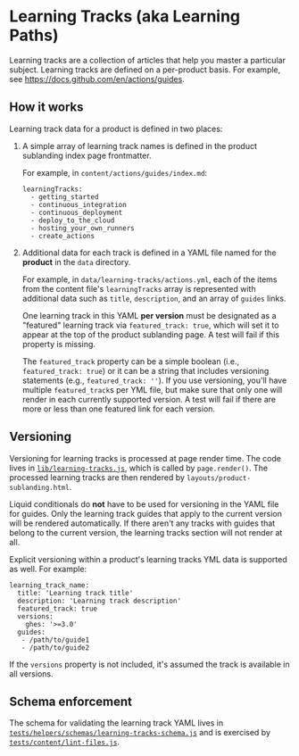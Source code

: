 # Learning Tracks (aka Learning Paths)

Learning tracks are a collection of articles that help you master a particular subject. Learning tracks are defined on a per-product basis. For example, see https://docs.github.com/en/actions/guides.

## How it works

Learning track data for a product is defined in two places:

1. A simple array of learning track names is defined in the product sublanding index page frontmatter.

    For example, in `content/actions/guides/index.md`:
    ```
    learningTracks:
      - getting_started
      - continuous_integration
      - continuous_deployment
      - deploy_to_the_cloud
      - hosting_your_own_runners
      - create_actions
    ```

2. Additional data for each track is defined in a YAML file named for the **product** in the `data` directory.

    For example, in `data/learning-tracks/actions.yml`, each of the items from the content file's `learningTracks` array is represented with additional data such as `title`, `description`, and an array of `guides` links.

    One learning track in this YAML **per version** must be designated as a "featured" learning track via `featured_track: true`, which will set it to appear at the top of the product sublanding page. A test will fail if this property is missing.

    The `featured_track` property can be a simple boolean (i.e., `featured_track: true`) or it can be a string that includes versioning statements (e.g., `featured_track: ''`). If you use versioning, you'll have multiple `featured_track`s per YML file, but make sure that only one will render in each currently supported version. A test will fail if there are more or less than one featured link for each version.

## Versioning

Versioning for learning tracks is processed at page render time. The code lives in [`lib/learning-tracks.js`](lib/learning-tracks.js), which is called by `page.render()`. The processed learning tracks are then rendered by `layouts/product-sublanding.html`.

Liquid conditionals do **not** have to be used for versioning in the YAML file for guides. Only the learning track guides that apply to the current version will be rendered automatically. If there aren't any tracks with guides that belong to the current version, the learning tracks section will not render at all.

Explicit versioning within a product's learning tracks YML data is supported as well. For example:
```
learning_track_name:
  title: 'Learning track title'
  description: 'Learning track description'
  featured_track: true
  versions:
    ghes: '>=3.0'
  guides:
   - /path/to/guide1
   - /path/to/guide2
```
If the `versions` property is not included, it's assumed the track is available in all versions.

## Schema enforcement

The schema for validating the learning track YAML lives in [`tests/helpers/schemas/learning-tracks-schema.js`](tests/helpers/schemas/learning-tracks-schema.js) and is exercised by [`tests/content/lint-files.js`](tests/content/lint-files.js).
